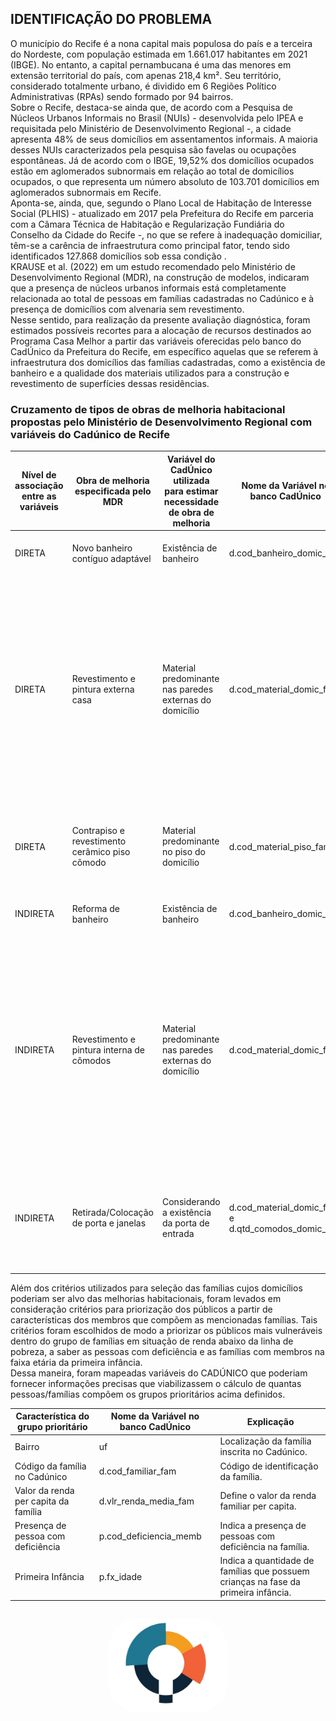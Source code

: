 ## IDENTIFICAÇÃO DO PROBLEMA
<p>
  O município do Recife é a nona capital mais populosa do país e a terceira do Nordeste, com população estimada em 1.661.017 habitantes em 2021 (IBGE).  No entanto, a capital pernambucana é uma das menores em extensão territorial do país, com apenas 218,4 km². Seu território, considerado totalmente urbano, é dividido em 6 Regiões Político Administrativas (RPAs) sendo formado por 94 bairros. <br>
  Sobre o Recife, destaca-se ainda que, de acordo com a Pesquisa de Núcleos Urbanos Informais no Brasil (NUIs) - desenvolvida pelo IPEA e requisitada pelo Ministério de Desenvolvimento Regional -, a cidade apresenta 48% de seus domicílios em assentamentos informais. A maioria desses NUIs caracterizados pela pesquisa são favelas ou ocupações espontâneas. Já de acordo com o IBGE, 19,52% dos domicílios ocupados estão em aglomerados subnormais em relação ao total de domicílios ocupados, o que representa um número absoluto de 103.701 domicílios em aglomerados subnormais em Recife.<br>
  Aponta-se, ainda, que, segundo o Plano Local de Habitação de Interesse Social (PLHIS) -  atualizado em 2017 pela Prefeitura do Recife em parceria com a Câmara Técnica de Habitação e Regularização Fundiária do Conselho da Cidade do Recife -, no que se refere à inadequação domiciliar, têm-se a carência de infraestrutura como principal fator, tendo sido identificados 127.868 domicílios sob essa condição .<br>
  KRAUSE et al. (2022) em um estudo recomendado pelo Ministério de Desenvolvimento Regional (MDR), na construção de modelos, indicaram que a presença de núcleos urbanos informais está completamente relacionada ao total de pessoas em famílias cadastradas no Cadúnico e à presença de domicílios com alvenaria sem revestimento. <br>
  Nesse sentido, para realização da presente avaliação diagnóstica, foram estimados possíveis recortes para a alocação de recursos destinados ao Programa Casa Melhor a partir das variáveis oferecidas pelo banco do CadÚnico da Prefeitura do Recife, em específico aquelas que se referem à infraestrutura dos domicílios das famílias cadastradas, como a existência de banheiro e a qualidade dos materiais utilizados para a construção e revestimento de superfícies dessas residências.<br>


### Cruzamento de tipos de obras de melhoria habitacional propostas pelo Ministério de Desenvolvimento Regional com variáveis do Cadúnico de Recife 

|Nível de associação entre as variáveis|Obra de melhoria especificada pelo MDR|Variável do CadÚnico utilizada para estimar necessidade de obra de melhoria|Nome da Variável no banco CadÚnico |Explicação|
|---|---|---|---|---|
|DIRETA |Novo banheiro contíguo adaptável|Existência de banheiro|d.cod_banheiro_domic_fam|Informa se existe ou não  banheiro na moradia|
|DIRETA |Revestimento e pintura externa casa|Material predominante nas paredes externas do domicílio|d.cod_material_domic_fam|Informa o material predominante nas paredes externas: Alvenaria/tijolo com revestimento;  Alvenaria/tijolo sem revestimento; Madeira aparelhada; Taipa revestida; Taipa não revestida; Madeira aproveitada; Palha; Outro Material.|
|DIRETA |Contrapiso e revestimento cerâmico piso cômodo|Material predominante no piso do domicílio|d.cod_material_piso_fam|Informa o material predominante no piso: Terra, Cimento, Madeira,  Cerâmica, Lajota.|
|INDIRETA |Reforma de banheiro |Existência de banheiro|d.cod_banheiro_domic_fam|Informa se existe ou não banheiro na moradia.|
|INDIRETA |Revestimento e pintura interna de cômodos|Material predominante nas paredes externas do domicílio|d.cod_material_domic_fam|Informa o material predominante nas paredes externas: Alvenaria/tijolo com revestimento;  Alvenaria/tijolo sem revestimento; Madeira aparelhada; Taipa revestida; Taipa não revestida; Madeira aproveitada; Palha; Outro Material.|
|INDIRETA |Retirada/Colocação de porta e janelas|Considerando a existência da porta de entrada|d.cod_material_domic_fam e d.qtd_comodos_domic_fam|Material predominante nas paredes externas do domicílio e número de cômodos servindo como dormitório.|

<p>
  Além dos critérios utilizados para seleção das famílias cujos domicílios poderiam ser alvo das melhorias habitacionais, foram levados em consideração critérios para priorização dos públicos a partir de características dos membros que compõem as mencionadas famílias. Tais critérios foram escolhidos de modo a priorizar os públicos mais vulneráveis dentro do grupo de famílias em situação de renda abaixo da linha de pobreza, a saber as pessoas com deficiência e as famílias com membros na faixa etária da primeira infância.<br>
  Dessa maneira, foram mapeadas variáveis do CADÚNICO que poderiam fornecer informações precisas que viabilizassem o cálculo de quantas pessoas/famílias compõem os grupos prioritários acima definidos.<br>
</p>
  
|Característica do grupo prioritário|Nome da Variável no banco  CadÚnico |Explicação|
|---|---|---|
|Bairro|uf|Localização da família inscrita no Cadúnico.|
|Código da família no Cadúnico|d.cod_familiar_fam|Código de identificação da família.|
|Valor da renda per capita da família|d.vlr_renda_media_fam|Define o valor da renda familiar per capita.|
|Presença de pessoa com deficiência|p.cod_deficiencia_memb|Indica a presença de pessoas com deficiência na família.|
|Primeira Infância |p.fx_idade|Indica a quantidade de famílias que possuem crianças na fase da primeira infância. |

##

<div align="center">
  <img align="center" alt="logo_napcd" height="150" style="border-radius:50px;" src="/img/NAPCD LOGO VERSOES-00.png">
  </div>
